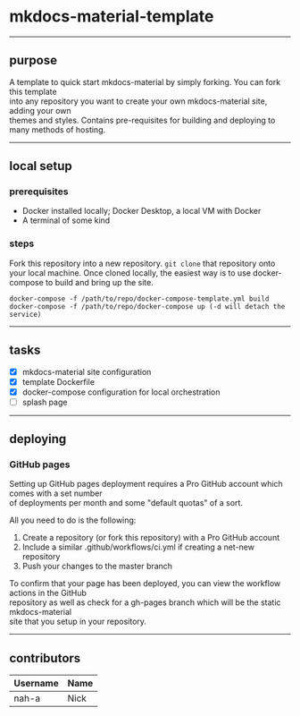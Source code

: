 # mkdocs-material-template
___
## purpose
A template to quick start mkdocs-material by simply forking.  You can fork this template   
into any repository you want to create your own mkdocs-material site, adding your own  
themes and styles. Contains pre-requisites for building and deploying to many methods of hosting.  

___
## local setup

### prerequisites

- Docker installed locally; Docker Desktop, a local VM with Docker
- A terminal of some kind

### steps

Fork this repository into a new repository. `git clone` that repository onto your local machine. 
Once cloned locally, the easiest way is to use docker-compose to build and bring up the site.  

```
docker-compose -f /path/to/repo/docker-compose-template.yml build  
docker-compose -f /path/to/repo/docker-compose up (-d will detach the service)  
```

___
## tasks

- [x] mkdocs-material site configuration
- [x] template Dockerfile 
- [x] docker-compose configuration for local orchestration
- [ ] splash page 

___
## deploying

### GitHub pages

Setting up GitHub pages deployment requires a Pro GitHub account which comes with a set number  
of deployments per month and some "default quotas" of a sort.  

All you need to do is the following:
1. Create a repository (or fork this repository) with a Pro GitHub account
2. Include a similar .github/workflows/ci.yml if creating a net-new repository
3. Push your changes to the master branch

To confirm that your page has been deployed, you can view the workflow actions in the GitHub  
repository as well as check for a gh-pages branch which will be the static mkdocs-material  
site that you setup in your repository.

___
## contributors

| Username | Name |
| ---------- | ---------- |
| nah-a | Nick |

